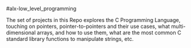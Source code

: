 #alx-low_level_programming

The set of projects in this Repo explores the C Programming Language, touching on pointers, pointer-to-pointers and their use cases, what multi-dimensional arrays, and how to use them, what are the most common C standard library functions to manipulate strings, etc.

